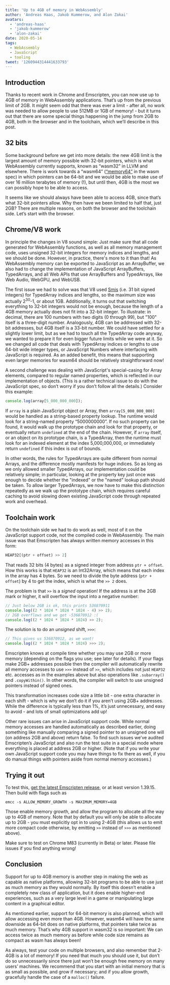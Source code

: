 ```yaml
---
title: 'Up to 4GB of memory in WebAssembly'
author: 'Andreas Haas, Jakob Kummerow, and Alon Zakai'
avatars:
  - 'andreas-haas'
  - 'jakob-kummerow'
  - 'alon-zakai'
date: 2020-05-14
tags:
  - WebAssembly
  - JavaScript
  - tooling
tweet: '1260944314441633793'
---
```


## Introduction

Thanks to recent work in Chrome and Emscripten, you can now use up to 4GB of memory in WebAssembly applications. That’s up from the previous limit of 2GB. It might seem odd that there was ever a limit - after all, no work was needed to allow people to use 512MB or 1GB of memory! - but it turns out that there are some special things happening in the jump from 2GB to 4GB, both in the browser and in the toolchain, which we’ll describe in this post.

## 32 bits

Some background before we get into more details: the new 4GB limit is the largest amount of memory possible with 32-bit pointers, which is what WebAssembly currently supports, known as “wasm32” in LLVM and elsewhere. There is work towards a “wasm64” ([“memory64”](https://github.com/WebAssembly/memory64/blob/master/proposals/memory64/Overview.md) in the wasm spec) in which pointers can be 64-bit and we would be able to make use of over 16 million terabytes of memory (!), but until then, 4GB is the most we can possibly hope to be able to access.

It seems like we should always have been able to access 4GB, since that’s what 32-bit pointers allow. Why then have we been limited to half that, just 2GB? There are multiple reasons, on both the browser and the toolchain side. Let’s start with the browser.

## Chrome/V8 work

In principle the changes in V8 sound simple: Just make sure that all code generated for WebAssembly functions, as well as all memory management code, uses unsigned 32-bit integers for memory indices and lengths, and we should be done. However, in practice, there's more to it than that! As WebAssembly memory can be exported to JavaScript as an ArrayBuffer, we also had to change the implementation of JavaScript ArrayBuffers, TypedArrays, and all Web APIs that use ArrayBuffers and TypedArrays, like Web Audio, WebGPU, and WebUSB.

The first issue we had to solve was that V8 used [Smis](https://v8.dev/blog/pointer-compression#value-tagging-in-v8) (i.e. 31 bit signed integers) for TypedArray indices and lengths, so the maximum size was actually 2<sup>30</sup>-1, or about 1GB. Additionally, it turns out that switching everything to 32-bit integers would not be enough, because the length of a 4GB memory actually does not fit into a 32-bit integer. To illustrate: in decimal, there are 100 numbers with two digits (0 through 99), but "100" itself is a three-digit number. Analogously, 4GB can be addressed with 32-bit addresses, but 4GB itself is a 33-bit number. We could have settled for a slightly lower limit, but as we had to touch all the TypedArray code anyway, we wanted to prepare it for even bigger future limits while we were at it. So we changed all code that deals with TypedArray indices or lengths to use 64-bit wide integer types, or JavaScript Numbers where interfacing with JavaScript is required. As an added benefit, this means that supporting even larger memories for wasm64 should be relatively straightforward now!

A second challenge was dealing with JavaScript's special-casing for Array elements, compared to regular named properties, which is reflected in our implementation of objects. (This is a rather technical issue to do with the JavaScript spec, so don’t worry if you don’t follow all the details.) Consider this example:

```js
console.log(array[5_000_000_000]);
```

If `array` is a plain JavaScript object or Array, then `array[5_000_000_000]` would be handled as a string-based property lookup. The runtime would look for a string-named property “5000000000”. If no such property can be found, it would walk up the prototype chain and look for that property, or eventually return `undefined` at the end of the chain. However, if `array` itself, or an object on its prototype chain, is a TypedArray, then the runtime must look for an indexed element at the index 5,000,000,000, or immediately return `undefined` if this index is out of bounds.

In other words, the rules for TypedArrays are quite different from normal Arrays, and the difference mostly manifests for huge indices. So as long as we only allowed smaller TypedArrays, our implementation could be relatively simple; in particular, looking at the property key just once was enough to decide whether the "indexed" or the "named" lookup path should be taken. To allow larger TypedArrays, we now have to make this distinction repeatedly as we walk up the prototype chain, which requires careful caching to avoid slowing down existing JavaScript code through repeated work and overhead.

## Toolchain work

On the toolchain side we had to do work as well, most of it on the JavaScript support code, not the compiled code in WebAssembly. The main issue was that Emscripten has always written memory accesses in this form:

```js
HEAP32[(ptr + offset) >> 2]
```

That reads 32 bits (4 bytes) as a signed integer from address `ptr + offset`. How this works is that `HEAP32` is an Int32Array, which means that each index in the array has 4 bytes. So we need to divide the byte address (`ptr + offset`) by 4 to get the index, which is what the `>> 2` does.

The problem is that `>>` is a *signed* operation! If the address is at the 2GB mark or higher, it will overflow the input into a negative number:

```js
// Just below 2GB is ok, this prints 536870911
console.log((2 * 1024 * 1024 * 1024 - 4) >> 2);
// 2GB overflows and we get -536870912 :(
console.log((2 * 1024 * 1024 * 1024) >> 2);
```

The solution is to do an *unsigned* shift, `>>>`:

```js
// This gives us 536870912, as we want!
console.log((2 * 1024 * 1024 * 1024) >>> 2);
```

Emscripten knows at compile time whether you may use 2GB or more memory (depending on the flags you use; see later for details). If your flags make 2GB+ addresses possible then the compiler will automatically rewrite all memory accesses to use `>>>` instead of `>>`, which includes not just `HEAP32` etc. accesses as in the examples above but also operations like `.subarray()` and `.copyWithin()`. In other words, the compiler will switch to use unsigned pointers instead of signed ones.

This transformation increases code size a little bit - one extra character in each shift - which is why we don’t do it if you aren’t using 2GB+ addresses. While the difference is typically less than 1%, it’s just unnecessary, and easy to avoid - and lots of small optimizations add up!

Other rare issues can arise in JavaScript support code. While normal memory accesses are handled automatically as described earlier, doing something like manually comparing a signed pointer to an unsigned one will (on address 2GB and above) return false. To find such issues we’ve audited Emscripten’s JavaScript and also run the test suite in a special mode where everything is placed at address 2GB or higher. (Note that if you write your own JavaScript support code you may have things to fix there as well, if you do manual things with pointers aside from normal memory accesses.)

## Trying it out

To test this, [get the latest Emscripten release](https://emscripten.org/docs/getting_started/downloads.html), or at least version 1.39.15. Then build with flags such as

```
emcc -s ALLOW_MEMORY_GROWTH -s MAXIMUM_MEMORY=4GB
```

Those enable memory growth, and allow the program to allocate all the way up to 4GB of memory. Note that by default you will only be able to allocate up to 2GB - you must explicitly opt in to using 2-4GB (this allows us to emit more compact code otherwise, by emitting `>>` instead of `>>>` as mentioned above).

Make sure to test on Chrome M83 (currently in Beta) or later. Please file issues if you find anything wrong!

## Conclusion

Support for up to 4GB memory is another step in making the web as capable as native platforms, allowing 32-bit programs to be able to use just as much memory as they would normally. By itself this doesn’t enable a completely new class of application, but it does enable higher-end experiences, such as a very large level in a game or manipulating large content in a graphical editor.

As mentioned earlier, support for 64-bit memory is also planned, which will allow accessing even more than 4GB. However, wasm64 will have the same downside as 64-bit does on native platforms, that pointers take twice as much memory. That’s why 4GB support in wasm32 is so important: We can access twice as much memory as before while code size remains as compact as wasm has always been!

As always, test your code on multiple browsers, and also remember that 2-4GB is a lot of memory! If you need that much you should use it, but don’t do so unnecessarily since there just won’t be enough free memory on many users’ machines. We recommend that you start with an initial memory that is as small as possible, and grow if necessary; and if you allow growth, gracefully handle the case of a `malloc()` failure.
